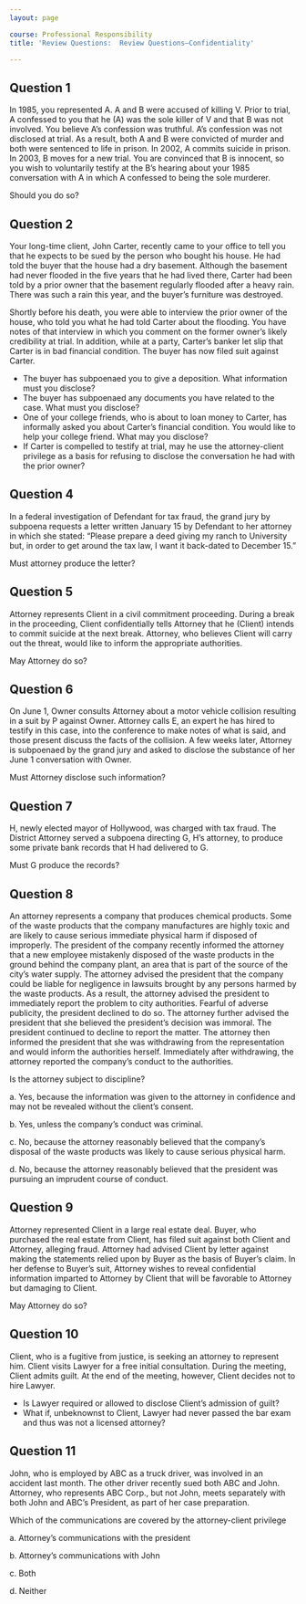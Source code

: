 ```yaml
---
layout: page

course: Professional Responsibility
title: 'Review Questions:  Review Questions–Confidentiality'

---
```


## Question 1

In 1985, you represented A. A and B were accused of killing V. Prior to trial, A confessed to you that he (A) was the sole killer of V and that B was not involved. You believe A’s confession was truthful. A’s confession was not disclosed at trial. As a result, both A and B were convicted of murder and both were sentenced to life in prison. In 2002, A commits suicide in prison. In 2003, B moves for a new trial. You are convinced that B is innocent, so you wish to voluntarily testify at the B’s hearing about your 1985 conversation with A in which A confessed to being the sole murderer. 

Should you do so?

## Question 2 

Your long-time client, John Carter, recently came to your office to tell you that he expects to be sued by the person who bought his house. He had told the buyer that the house had a dry basement. Although the basement had never flooded in the five years that he had lived there, Carter had been told by a prior owner that the basement regularly flooded after a heavy rain. There was such a rain this year, and the buyer’s furniture was destroyed.

Shortly before his death, you were able to interview the prior owner of the house, who told you what he had told Carter about the flooding. You have notes of that interview in which you comment on the former owner’s likely credibility at trial. In addition, while at a party, Carter’s banker let slip that Carter is in bad financial condition. The buyer has now filed suit against Carter.

-  The buyer has subpoenaed you to give a deposition. What information must you disclose?
-  The buyer has subpoenaed any documents you have related to the case. What must you disclose?
-  One of your college friends, who is about to loan money to Carter, has informally asked you about Carter’s financial condition. You would like to help your college friend. What may you disclose?
-  If Carter is compelled to testify at trial, may he use the attorney-client privilege as a basis for refusing to disclose the conversation he had with the prior owner?

## Question 4

In a federal investigation of Defendant for tax fraud, the grand jury by subpoena requests a letter written January 15 by Defendant to her attorney in which she stated: “Please prepare a deed giving my ranch to University but, in order to get around the tax law, I want it back-dated to December 15.”

Must attorney produce the letter?

## Question 5

Attorney represents Client in a civil commitment proceeding. During a break in the proceeding, Client confidentially tells Attorney that he (Client) intends to commit suicide at the next break. Attorney, who believes Client will carry out the threat, would like to inform the appropriate authorities. 

May Attorney do so?

## Question 6

On June 1, Owner consults Attorney about a motor vehicle collision resulting in a suit by P against Owner. Attorney calls E, an expert he has hired to testify in this case, into the conference to make notes of what is said, and those present discuss the facts of the collision. A few weeks later, Attorney is subpoenaed by the grand jury and asked to disclose the substance of her June 1 conversation with Owner. 

Must Attorney disclose such information?

## Question 7

H, newly elected mayor of Hollywood, was charged with tax fraud. The District Attorney served a subpoena directing G, H’s attorney, to produce some private bank records that H had delivered to G. 

Must G produce the records?

## Question 8

An attorney represents a company that produces chemical products. Some of the waste products that the company manufactures are highly toxic and are likely to cause serious immediate physical harm if disposed of improperly. The president of the company recently informed the attorney that a new employee mistakenly disposed of the waste products in the ground behind the company plant, an area that is part of the source of the city’s water supply. The attorney advised the president that the company could be liable for negligence in lawsuits brought by any persons harmed by the waste products. As a result, the attorney advised the president to immediately report the problem to city authorities. Fearful of adverse publicity, the president declined to do so. The attorney further advised the president that she believed the president’s decision was immoral. The president continued to decline to report the matter. The attorney then informed the president that she was withdrawing from the representation and would inform the authorities herself. Immediately after withdrawing, the attorney reported the company’s conduct to the authorities. 

Is the attorney subject to discipline?

a. Yes, because the information was given to the attorney in confidence and may not be revealed without the client’s consent.

b. Yes, unless the company’s conduct was criminal.

c. No, because the attorney reasonably believed that the company’s disposal of the waste products was likely to cause serious physical harm.

d. No, because the attorney reasonably believed that the president was pursuing an imprudent course of conduct.

## Question 9

Attorney represented Client in a large real estate deal. Buyer, who purchased the real estate from Client, has filed suit against both Client and Attorney, alleging fraud. Attorney had advised Client by letter against making the statements relied upon by Buyer as the basis of Buyer’s claim. In her defense to Buyer’s suit, Attorney wishes to reveal confidential information imparted to Attorney by Client that will be favorable to Attorney but damaging to Client. 

May Attorney do so?

## Question 10

Client, who is a fugitive from justice, is seeking an attorney to represent him. Client visits Lawyer for a free initial consultation. During the meeting, Client admits guilt. At the end of the meeting, however, Client decides not to hire Lawyer.

-  Is Lawyer required or allowed to disclose Client’s admission of guilt?
-  What if, unbeknownst to Client, Lawyer had never passed the bar exam and thus was not a licensed attorney?

## Question 11

John, who is employed by ABC as a truck driver, was involved in an accident last month. The other driver recently sued both ABC and John. Attorney, who represents ABC Corp., but not John, meets separately with both John and ABC’s President, as part of her case preparation. 

Which of the communications are covered by the attorney-client privilege

a. Attorney’s communications with the president

b. Attorney’s communications with John

c. Both

d. Neither

